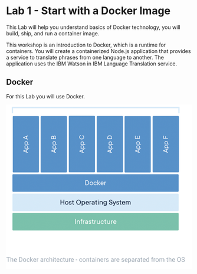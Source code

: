 # Lab 1 - Start with a Docker Image

This Lab will help you understand basics of Docker technology, you will build, ship, and run a container image.

This workshop is an introduction to Docker, which is a runtime for containers. You will create a containerized Node.js application that provides a service to translate phrases from one language to another. The application uses the IBM Watson in IBM Language Translation service.‌


## Docker

For this Lab you will use Docker. 

<img src="/img/docker.png">

